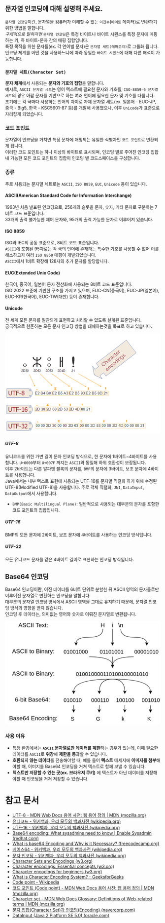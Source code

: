 ## 문자열 인코딩에 대해 설명해 주세요.
`문자열 인코딩`이란, 문자열을 컴퓨터가 이해할 수 있는 `이진수`(`바이트` 데이터)로 변환하기 위한 방법을 말합니다.  
*구체적으로 말하자면* `문자열 인코딩`은 특정 바이트나 바이트 시퀀스를 특정 문자에 매핑하는 키, 즉 바이트-문자 간의 매핑 집합입니다.  
특정 목적을 위한 문자들(ex. 각 언어별 문자)은 `문자열 세트(레퍼토리)`로 그룹화 됩니다.  
인코딩 체계를 어떤 것을 사용하느냐에 따라 동일한 `바이트 시퀀스`에 대해 다른 해석이 가능합니다.  
### `문자열 세트(Character Set)`
**문자 체계**에서 사용되는 **문자와 기호의 집합**을 말합니다.  
예시로, `ASCII 문자열 세트`는 영어 텍스트에 필요한 문자와 기호를, `ISO-8859-6 문자열 세트`의 경우 아랍 문자를 기반으로 하는 여러 언어에 필요한 문자 및 기호를 다룹니다.  
초기에는 각 국마다 사용하는 언어의 차이로 자체 문자열 세트(ex. 일본어 - EUC-JP, 중국 - Big5, 한국 - KSC5601-87 등)를 개발해 사용했으나, 이후 `Unicode`가 표준으로 자리잡게 되었습니다.  
### 코드 포인트
문자열이 인코딩을 거치면 특정 문자에 매핑되는 유일한 식별자인 `코드 포인트`로 변환되게 됩니다.  
이러한 코드 포인트는 하나 이상의 바이트로 표시되며, 인코딩 별로 주어진 인코딩 집합 내 가능한 모든 코드 포인트의 집합이 인코딩 별 코드스페이스를 구성합니다.  
### 종류
주로 사용되는 문자열 세트로는 `ASCII`, `ISO 8859`, `EUC`, `Unicode` 등이 있습니다.
#### ASCII(American Standard Code for Information Interchange)
1963년 처음 발표된 인코딩으로, 256개의 슬롯을 문자, 숫자, 기타 문자로 구분하는 7비트 코드 표준입니다.  
33개의 출력 불가능한 제어 문자와, 95개의 출력 가능한 문자로 이루어져 있습니다.  
#### ISO 8859
ISO와 IEC의 공동 표준으로, 8비트 코드 표준입니다.  
`ASCII`에 포함된 95자로는 각 국의 언어에 존재하는 특수한 기호를 사용할 수 없어 이를 해소하고자 여러 `ISO 8859` 매핑이 개발되었습니다.  
`ASCII`에서 1비트 확장해 128자의 추가 문자를 할당합니다.
#### EUC(Extended Unix Code)
한국어, 중국어, 일본어 문자 전산화에 사용되는 8비트 코드 표준입니다.  
ISO 2022 표준에 기반한 구조를 가지고 있으며, EUC-CN(중국어), EUC-JP(일본어), EUC-KR(한국어), EUC-TW(대만) 등이 존재합니다.
#### Unicode
전 세계 모든 문자를 일관되게 표현하고 처리할 수 있도록 설계된 표준입니다.  
궁극적으로 현존하는 모든 문자 인코딩 방법을 대체하는것을 목표로 하고 있습니다.  

![unicode-difference.png](unicode-difference.png)

##### UTF-8
유니코드를 위한 가변 길이 문자 인코딩 방식으로, 한 문자에 1바이트~4바이트를 사용합니다.
`U+0000`부터 `U+007F` 까지는 `ASCII`와 동일해 하위 호환성이 보장됩니다.  
이후 2바이트는 다른 알파벳 블록의 문자를, `BMP`의 문자에 3바이트, 보조 문자에 4바이트를 사용합니다.  
Java에서는 내부 텍스트 표현에 사용되는 UTF-16를 문자열 직렬화 하기 위해 수정된 UTF-8(Modified UTF-8)을 사용합니다. 주로 객체 직렬화, `JNI`, `DataInput`, `DataOutput`에서 사용합니다.  
- `BMP(Basic Multilingual Plane)`: 일반적으로 사용되는 대부분의 문자를 포함한 코드 포인트의 집합입니다.
##### UTF-16
BMP의 모든 문자에 2바이트, 보조 문자에 4바이트를 사용하는 인코딩 방식입니다.
##### UTF-32
모든 유니코드 문자를 같은 4바이트 길이로 표현하는 인코딩 방식입니다.
## Base64 인코딩
Base64 인코딩이란, 이진 데이터를 6비트 단위로 분할한 뒤 ASCII 영역의 문자들로만 이루어진 문자열로 변환하는 인코딩을 말합니다.  
대부분의 문자열 인코딩 방식에서 ASCII 영역을 그대로 유지하기 때문에, 문자열 인코딩 방식의 영향을 받지 않습니다.  
인코딩 후 데이터는, 의미없는 영어와 숫자로 이뤄진 문자열로 변환됩니다.

![base64.png](base64.png)
### 사용 이유
- 특정 환경에서는 **`ASCII` 문자열로만 데이터를 제한**하는 경우가 있는데, 이때 필요한 데이터를 `ASCII`로 **위장**해 **제한을 통과**할 수 있습니다.  
- **호환되지 않는 데이터**를 전송해야할 때, 예를 들어 **텍스트** 메세지에 **이미지를 첨부**해야할 때, 이미지를 Base64 인코딩을 거쳐 텍스트로 함께 보낼 수 있습니다.  
- **텍스트만 저장할 수 있는 곳(ex. 브라우저 쿠키)** 에 텍스트가 아닌 데이터를 저장해야할 때 인코딩을 거쳐 저장할 수 있습니다.  
# 참고 문서
- [UTF-8 - MDN Web Docs 용어 사전: 웹 용어 정의 | MDN (mozilla.org)](https://developer.mozilla.org/ko/docs/Glossary/UTF-8)
- [유니코드 - 위키백과, 우리 모두의 백과사전 (wikipedia.org)](https://ko.wikipedia.org/wiki/%EC%9C%A0%EB%8B%88%EC%BD%94%EB%93%9C)
- [UTF-16 - 위키백과, 우리 모두의 백과사전 (wikipedia.org)](https://ko.wikipedia.org/wiki/UTF-16)
- [Base64 encoding: What sysadmins need to know | Enable Sysadmin (redhat.com)](https://www.redhat.com/sysadmin/base64-encoding)
- [What is base64 Encoding and Why is it Necessary? (freecodecamp.org)](https://www.freecodecamp.org/news/what-is-base64-encoding/)
- [베이스64 - 위키백과, 우리 모두의 백과사전 (wikipedia.org)](https://ko.wikipedia.org/wiki/%EB%B2%A0%EC%9D%B4%EC%8A%A464)
- [문자 인코딩 - 위키백과, 우리 모두의 백과사전 (wikipedia.org)](https://ko.wikipedia.org/wiki/%EB%AC%B8%EC%9E%90_%EC%9D%B8%EC%BD%94%EB%94%A9)
- [Character Sets and Encodings (w3.org)](https://www.w3.org/International/getting-started/characters)
- [Character encodings: Essential concepts (w3.org)](https://www.w3.org/International/articles/definitions-characters/)
- [Character encodings for beginners (w3.org)](https://www.w3.org/International/questions/qa-what-is-encoding)
- [What is Character Encoding System? - GeeksforGeeks](https://www.geeksforgeeks.org/what-is-character-encoding-system/)
- [Code point - Wikipedia](https://en.wikipedia.org/wiki/Code_point)
- [코드 포인트 (Code point) - MDN Web Docs 용어 사전: 웹 용어 정의 | MDN (mozilla.org)](https://developer.mozilla.org/ko/docs/Glossary/Code_point)
- [Character set - MDN Web Docs Glossary: Definitions of Web-related terms | MDN (mozilla.org)](https://developer.mozilla.org/en-US/docs/Glossary/Character_set)
- [문자 집합(Character Set)과 인코딩(Encoding) (navercorp.com)](https://nuli.navercorp.com/community/article/1079940)
- [DataInput (Java 2 Platform SE 5.0) (oracle.com)](https://docs.oracle.com/javase/1.5.0/docs/api/java/io/DataInput.html#modified-utf-8)